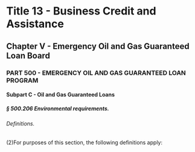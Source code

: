 
# Title 13 - Business Credit and Assistance
## Chapter V - Emergency Oil and Gas Guaranteed Loan Board
### PART 500 - EMERGENCY OIL AND GAS GUARANTEED LOAN PROGRAM
#### Subpart C - Oil and Gas Guaranteed Loans
##### § 500.206 Environmental requirements.
###### Definitions.

(2)For purposes of this section, the following definitions apply:
